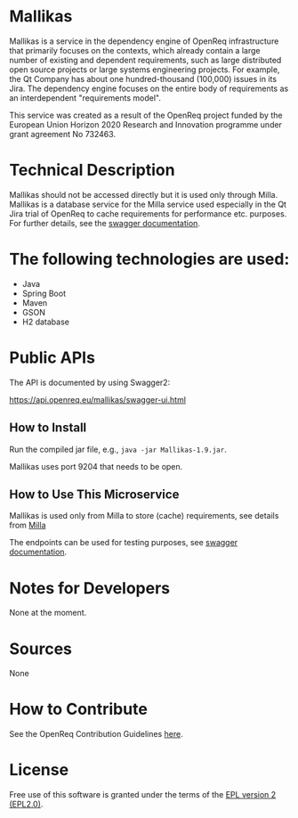# Mallikas

Mallikas is a service in the dependency engine of OpenReq infrastructure that primarily focuses on the contexts, which already contain a large number of existing and dependent requirements, such as large distributed open source projects or large systems engineering projects. For example, the Qt Company has about one hundred-thousand (100,000) issues in its Jira. The dependency engine focuses on the entire body of requirements as an interdependent "requirements model".

This service was created as a result of the OpenReq project funded by the European Union Horizon 2020 Research and Innovation programme under grant agreement No 732463.



# Technical Description

Mallikas should not be accessed directly but it is used only through Milla. Mallikas is a database service for the Milla service used especially in the Qt Jira trial of OpenReq to cache requirements for performance etc. purposes. For further details, see the [swagger documentation](https://api.openreq.eu/mallikas/swagger-ui.html).


# The following technologies are used:
- Java
- Spring Boot
- Maven
- GSON
- H2 database


	
# Public APIs

The API is documented by using Swagger2:

https://api.openreq.eu/mallikas/swagger-ui.html


## How to Install

Run the compiled jar file, e.g., `java -jar Mallikas-1.9.jar`.

Mallikas uses port 9204 that needs to be open. 


## How to Use This Microservice

Mallikas is used only from Milla to store (cache) requirements, see details from [Milla](https://github.com/OpenReqEU/milla/)

The endpoints can be used for testing purposes, see  [swagger documentation](https://api.openreq.eu/mallikas/swagger-ui.html).

# Notes for Developers

None at the moment.

# Sources

None

# How to Contribute

See the OpenReq Contribution Guidelines [here](https://github.com/OpenReqEU/OpenReq/blob/master/CONTRIBUTING.md).

# License

Free use of this software is granted under the terms of the [EPL version 2 (EPL2.0)](https://www.eclipse.org/legal/epl-2.0/).
